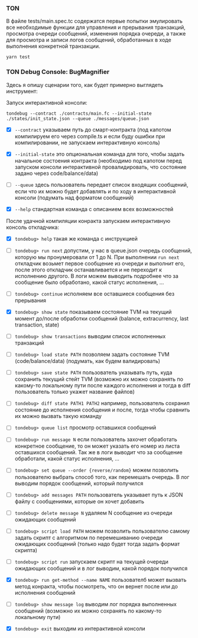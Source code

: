 ### TON

В файле tests/main.spec.tc содержатся первые попытки эмулировать все необходимые функции для управления и прерывания транзакций, просмотра очереди сообщений, изменения порядка очереди, а также для просмотра и записи логов сообщений, обработанных в ходе выполнения конкретной транзакции.

`yarn test`

### TON Debug Console: BugMagnifier

Здесь я опишу сценарии того, как будет примерно выглядеть инструмент: 

Запуск интерактивной консоли: 

`tondebug --contract ./contracts/main.fc --initial-state ./states/init_state.json --queue ./messages/queue.json`

- [x] `--contract` указываем путь до смарт-контракта (под капотом компилируем его через compile.ts и если буду ошибки при компилировании, не запускаем интерактивную консоль)

- [x] `--initial-state` это опциональная команда для того, чтобы задать начальное состоения контракта (необходимо под капотом перед запуском консоли интерактивной провалидировать, что состояние задано через code/balance/data)

- [ ] `--queue` здесь пользователь передает список входящих сообщений, если что их можно будет добавлять и по ходу в интерактивной консоли  (подумать над форматом сообщений)

- [x] `--help` стандартная команда с описанием всех возможностей

После удачной компиляции конракта запускаем интерактивную консоль откладчика: 

- [x] `tondebug> help` такая же команда с инструкцией 

- [ ] `tondebug> run next` допустим, у нас в queue.json очередь сообщений, которую мы пронумеровали от 1 до N. При выполнении `run next` откладчик возьмет первое сообщение из очереди и выполнит его, после этого откладчик останавливается и не переходит к исполнению другого. В логи можем выводить подробнее что за сообщение было обработано, какой статус исполнения, ...

- [ ] `tondebug> continue` исполняем все оставшиеся сообщения без прерывания

- [x] `tondebug> show state` показываем состояние TVM на текущий момент до/после обработки сообщений (balance, extracurrency, last transaction, state)

- [ ] `tondebug> show transactions` выводим список исполненных транзакций

- [ ] `tondebug> load state PATH` позволяем задать состояние TVM (сode/balance/data) (подумать, как будем валидировать)

- [ ] `tondebug> save state PATH` пользователь указывать путь, куда сохранить текущий стейт TVM (возможно их можно сохранять по какому-то локальному пути после каждого исполнения и тогда в diff пользователь только укажет название файлов)

- [ ] `tondebug> diff state PATH1 PATH2` например, пользователь сохранил состояние до исполнения сообщения и после, тогда чтобы сравнить их можно вызвать такую команду

- [ ] `tondebug> queue list` просмотр оставшихся сообщений

- [ ] `tondebug> run message N` если пользователь захочет обработать конкретное сообщение, то он может указать его номер из листа оставшихся сообщений. Так же в логи выводит что за сообщение обработали, какой статус исполнения, ...

- [ ] `tondebug> set queue --order {reverse/random}` можем позволить пользователю выбрать способ того, как перемешать очередь. В лог выводим порядок сообщений, который получился

- [ ] `tondebug> add messages PATH` пользователь указывает путь к JSON файлу с сообщениями, которые он хочет добавить

- [ ] `tondebug> delete message N` удаляем N сообщение из очереди ожидающих сообщений

- [ ] `tondebug> script load PATH` можем позволить пользователю самому задать скрипт с алгоритмом по перемешиванию очереди ожидающих сообщений (только надо будет тогда задать формат скрипта)

- [ ] `tondebug> script run` запускаем скрипт на текущей очереди ожидающих сообщений и в лог выводим, какой порядок получился

- [x] `tondebug> run get-method --name NAME` пользователб может вызвать метод конракта, чтобы посмотреть, что он вернет после или до исполнения сообщений

- [ ] `tondebug> show message log` выводим лог порядка выполненных сообщений (возможно их можно сохранять по какому-то локальному пути)

- [x] `tondebug> exit` выходим из интерактивной консоли
